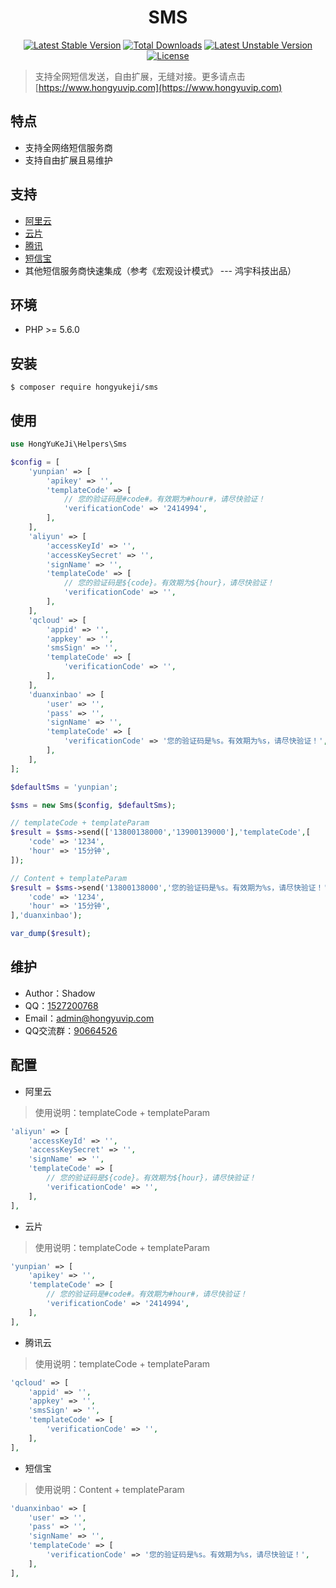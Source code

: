 <h1 align="center">SMS</h1>

<p align="center">
<a href="https://packagist.org/packages/hongyukeji/sms"><img src="https://poser.pugx.org/hongyukeji/sms/v/stable" alt="Latest Stable Version"></a>
<a href="https://packagist.org/packages/hongyukeji/sms"><img src="https://poser.pugx.org/hongyukeji/sms/downloads" alt="Total Downloads"></a>
<a href="https://packagist.org/packages/hongyukeji/sms"><img src="https://poser.pugx.org/hongyukeji/sms/v/unstable" alt="Latest Unstable Version"></a>
<a href="https://packagist.org/packages/hongyukeji/sms"><img src="https://poser.pugx.org/hongyukeji/sms/license" alt="License"></a>
</p>

> 支持全网短信发送，自由扩展，无缝对接。更多请点击[https://www.hongyuvip.com](https://www.hongyuvip.com)

## 特点

- 支持全网络短信服务商
- 支持自由扩展且易维护

## 支持

- [阿里云](https://www.aliyun.com)
- [云片](https://www.yunpian.com)
- [腾讯](https://cloud.tencent.com/product/sms)
- [短信宝](http://www.smsbao.com)
- 其他短信服务商快速集成（参考《宏观设计模式》 --- 鸿宇科技出品）

## 环境

- PHP >= 5.6.0

## 安装

```shell
$ composer require hongyukeji/sms
```

## 使用

```php
use HongYuKeJi\Helpers\Sms

$config = [
    'yunpian' => [
        'apikey' => '',
        'templateCode' => [
            // 您的验证码是#code#。有效期为#hour#，请尽快验证！
            'verificationCode' => '2414994',
        ],
    ],
    'aliyun' => [
        'accessKeyId' => '',
        'accessKeySecret' => '',
        'signName' => '',
        'templateCode' => [
            // 您的验证码是${code}。有效期为${hour}，请尽快验证！
            'verificationCode' => '',
        ],
    ],
    'qcloud' => [
        'appid' => '',
        'appkey' => '',
        'smsSign' => '',
        'templateCode' => [
            'verificationCode' => '',
        ],
    ],
    'duanxinbao' => [
        'user' => '',
        'pass' => '',
        'signName' => '',
        'templateCode' => [
            'verificationCode' => '您的验证码是%s。有效期为%s，请尽快验证！',
        ],
    ],
];

$defaultSms = 'yunpian';

$sms = new Sms($config, $defaultSms);

// templateCode + templateParam
$result = $sms->send(['13800138000','13900139000'],'templateCode',[
    'code' => '1234',
    'hour' => '15分钟',
]);

// Content + templateParam
$result = $sms->send('13800138000','您的验证码是%s。有效期为%s，请尽快验证！',[
    'code' => '1234',
    'hour' => '15分钟',
],'duanxinbao');

var_dump($result);
```

## 维护

- Author：Shadow
- QQ：[1527200768](http://wpa.qq.com/msgrd?v=3&uin=1527200768&site=qq&menu=yes)
- Email：[admin@hongyuvip.com](mailto:admin@hongyuvip.com)
- QQ交流群：[90664526](http://shang.qq.com/wpa/qunwpa?idkey=a3e498d7d3329615c9b3d1dbbbc50e43fa80b39e93a1ae78f1fb0a268f3a0476)

## 配置

- 阿里云

> 使用说明：templateCode + templateParam

```php
'aliyun' => [
    'accessKeyId' => '',
    'accessKeySecret' => '',
    'signName' => '',
    'templateCode' => [
        // 您的验证码是${code}。有效期为${hour}，请尽快验证！
        'verificationCode' => '',
    ],
],
```

- 云片

> 使用说明：templateCode + templateParam

```php
'yunpian' => [
    'apikey' => '',
    'templateCode' => [
        // 您的验证码是#code#。有效期为#hour#，请尽快验证！
        'verificationCode' => '2414994',
    ],
],
```

- 腾讯云

> 使用说明：templateCode + templateParam

```php
'qcloud' => [
    'appid' => '',
    'appkey' => '',
    'smsSign' => '',
    'templateCode' => [
        'verificationCode' => '',
    ],
],
```

- 短信宝

> 使用说明：Content + templateParam

```php
'duanxinbao' => [
    'user' => '',
    'pass' => '',
    'signName' => '',
    'templateCode' => [
        'verificationCode' => '您的验证码是%s。有效期为%s，请尽快验证！',
    ],
],
```